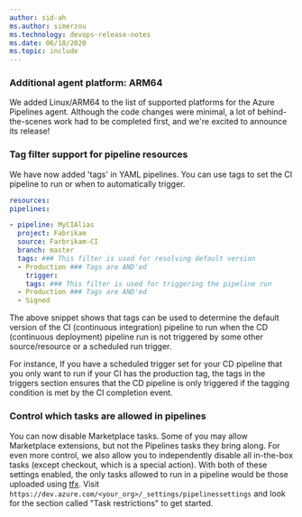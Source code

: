 ```yaml
---
author: sid-ah
ms.author: simerzou
ms.technology: devops-release-notes
ms.date: 06/18/2020
ms.topic: include
---
```


### Additional agent platform: ARM64

We added Linux/ARM64 to the list of supported platforms for the Azure Pipelines agent. Although the code changes were minimal, a lot of behind-the-scenes work had to be completed first, and we're excited to announce its release!


### Tag filter support for pipeline resources

We have now added 'tags' in YAML pipelines. You can use tags to set the  CI pipeline to run or when to automatically trigger.

```yml
resources:
pipelines:

- pipeline: MyCIAlias
  project: Fabrikam
  source: Farbrikam-CI
  branch: master
  tags: ### This filter is used for resolving default version
  - Production ### Tags are AND'ed
    trigger:
    tags: ### This filter is used for triggering the pipeline run
  - Production ### Tags are AND'ed
  - Signed
```

The above snippet shows that tags can be used to determine the default version of the CI (continuous integration) pipeline to run when the CD (continuous deployment) pipeline run is not triggered by some other source/resource or a scheduled run trigger.

For instance, If you have a scheduled trigger set for your CD pipeline that you only want to run if your CI has the production tag, the tags in the triggers section ensures that the CD pipeline is only triggered if the tagging condition is met by the CI completion event.


### Control which tasks are allowed in pipelines

You can now disable Marketplace tasks. Some of you may allow Marketplace extensions, but not the Pipelines tasks they bring along. For even more control, we also allow you to independently disable all in-the-box tasks (except checkout, which is a special action). With both of these settings enabled, the only tasks allowed to run in a pipeline would be those uploaded using <a href="https://www.npmjs.com/package/tfx-cli">tfx</a>. Visit `https://dev.azure.com/<your_org>/_settings/pipelinessettings` and look for the section called "Task restrictions" to get started.
